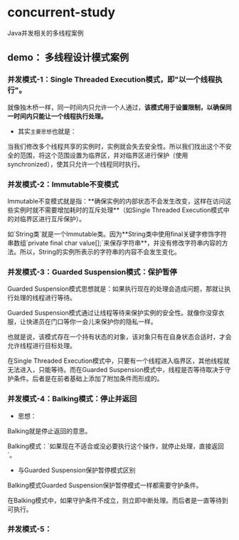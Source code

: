 # concurrent-study
Java并发相关的多线程案例

## demo： 多线程设计模式案例
### 并发模式-1：Single Threaded Execution模式，即"以一个线程执行"。
就像独木桥一样，同一时间内只允许一个人通过，**该模式用于设置限制，以确保同一时间内只能让一个线程执行处理。**
- 其实`主要思想`也就是：
<p> 当我们修改多个线程共享的实例时，实例就会失去安全性。所以我们找出这个不安全的范围，将这个范围设置为临界区，并对临界区进行保护（使用synchronized），使其只允许一个线程同时执行。

### 并发模式-2：Immutable不变模式
<p> Immutable不变模式就是指：**确保实例的内部状态不会发生改变，这样在访问这些实例时就不需要增加耗时的互斥处理**（如Single Threaded Execution模式中的对临界区进行互斥保护）。
<p> 如`String类`就是一个Immutable类。因为**String类中使用final关键字修饰字符串数组`private final char value[];`来保存字符串**，并没有修改字符串内容的方法。所以，String的实例所表示的字符串的内容不会发生变化。

### 并发模式-3：Guarded Suspension模式：保护暂停
<p> Guarded Suspension模式思想就是：如果执行现在的处理会造成问题，那就让执行处理的线程进行等待。
<p> Guarded Suspension模式通过让线程等待来保护实例的安全性。就像你没穿衣服，让快递员在门口等你一会儿来保护你的隐私一样。
<p> 也就是说，该模式存在一个持有状态的对象，该对象只有在自身状态合适时，才会允许线程进行目标处理。
<p> 在Single Threaded Execution模式中，只要有一个线程进入临界区，其他线程就无法进入，只能等待。而在Guarded Suspension模式中，线程是否等待取决于守护条件。后者是在前者基础上添加了附加条件而形成的。


### 并发模式-4：Balking模式：停止并返回
- 思想：
<p> Balking就是停止返回的意思。
<p> Balking模式：`如果现在不适合或没必要执行这个操作，就停止处理，直接返回`。

- 与Guarded Suspension保护暂停模式区别
<p> Balking模式Guarded Suspension保护暂停模式一样都需要守护条件。
<p> 在Balking模式中，如果守护条件不成立，则立即中断处理。而后者是一直等待到可执行。

### 并发模式-5：

